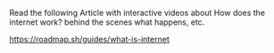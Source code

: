 Read the following Article with interactive videos about How does the internet work? behind the scenes what happens, etc.

https://roadmap.sh/guides/what-is-internet